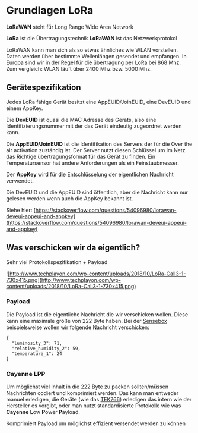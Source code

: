 # Grundlagen LoRa


**LoRaWAN** steht für Long Range Wide Area Network

**LoRa** ist die Übertragungstechnik
**LoRaWAN** ist das Netzwerkprotokol

LoRaWAN kann man sich als so etwas ähnliches wie WLAN vorstellen. Daten werden über bestimmte Wellenlängen gesendet und empfangen.
In Europa sind wir in der Regel für die übertragung per LoRa bei 868 Mhz. Zum vergleich: WLAN läuft über 2400 Mhz bzw. 5000 Mhz.



## Gerätespezifikation

Jedes LoRa fähige Gerät besitzt eine AppEUID/JoinEUID, eine DevEUID und einem AppKey.

Die **DevEUID** ist quasi die MAC Adresse des Geräts, also eine Identifizierungsnummer mit der das Gerät eindeutig zugeordnet werden kann.

Die **AppEUID/JoinEUID** ist die Identifikation des Servers der für die Over the air activation zuständig ist. Der Server nutzt diesen Schlüssel um im Netz das Richtige übertragungsformat für das Gerät zu finden. Ein Temperatursensor hat andere Anforderungen als ein Feinstaubmesser.

Der **AppKey** wird für die Entschlüsselung der eigentlichen Nachricht verwendet.

Die DevEUID und die AppEUID sind öffentlich, aber die Nachricht kann nur gelesen werden wenn auch die AppKey bekannt ist.

Siehe hier: [https://stackoverflow.com/questions/54096980/lorawan-deveui-appeui-and-appkey](https://stackoverflow.com/questions/54096980/lorawan-deveui-appeui-and-appkey)





## Was verschicken wir da eigentlich?

Sehr viel Protokollspezifikation + Payload


![http://www.techplayon.com/wp-content/uploads/2018/10/LoRa-Call3-1-730x415.png](http://www.techplayon.com/wp-content/uploads/2018/10/LoRa-Call3-1-730x415.png)


### Payload

Die Payload ist die eigentliche Nachricht die wir verschicken wollen. Diese kann eine maximale größe von 222 Byte haben.
Bei der [Sensebox](sensebox.md) beispielsweise wollen wir folgende Nachricht verschicken:

```
{
  "luminosity_3": 71,
  "relative_humidity_2": 59,
  "temperature_1": 24
}
```


### Cayenne LPP

Um möglichst viel Inhalt in die 222 Byte zu packen sollten/müssen Nachrichten codiert und komprimiert werden.
Das kann man entweder manuel erledigen, die Geräte (wie das [TEK766](tek766.md)) erledigen das intern wie der Hersteller es vorgibt, oder man nutzt standardisierte Protokolle wie was **Cayenne** **L**ow **P**ower **P**ayload.



Komprimiert Payload um möglichst effizient versendet werden zu können

